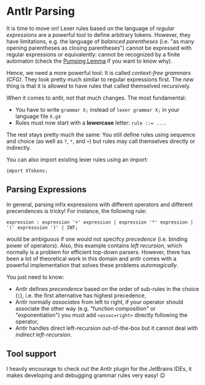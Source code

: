 # Antlr Parsing

It is time to move on! 
Lexer rules based on the language of _regular expressions_ are a powerful tool to define arbitrary tokens.
However, they have limitations, e.g. the language of _balanced parentheses_ (i.e. "as many opening parentheses as closing parentheses") cannot be expressed with regular expressions or equivalently: cannot be recognized by a finite automaton (check the [Pumping Lemma](https://en.wikipedia.org/wiki/Pumping_lemma_for_regular_languages) if you want to know why).

Hence, we need a more powerful tool: It is called _context-free grammars (CFG)_. 
They look pretty much similar to regular expressions first. 
The _new_ thing is that it is allowed to have rules that called themselved recursively.

When it comes to antlr, not that much changes. The most fundamental:

- You have to write `grammar X;` instead of `lexer grammar X;` in your language file `X.g4`
- Rules must now start with a **lowercase** letter: `rule ::= ...`.

The rest stays pretty much the same: You still define rules using sequence and choice (as well as `?`, `*`, and `+`)
but rules may call themselves directly or indirectly.

You can also import existing lexer rules using an import:
```
import XTokens;
```

## Parsing Expressions 

In general, parsing infix expressions with different operators and different precendences is tricky!
For instance, the following rule:
```
expression : expression '+' expression | expression '*' expression | '(' expresssion ')' | INT;
```
would be ambiguous if one would not specifcy _precedence_ (i.e. binding power of operators).
Also, this example contains _left recursion_, which normally is a problem for efficient top-down parsers.
However, there has been a lot of theoretical work in this domain and antlr comes with a powerful implementation
that solves these problems _automagically_.

You just need to know:

- Antlr defines _precendence_ based on the order of sub-rules in the choice (`|`), i.e. the first alternative has highest precedence,
- Antlr normally _associates_ from left to right, if your operator should associate the other way (e.g. "function composition" or "exponentiation") you must add `<assoc=right>` directly following the operator,
- Antlr handles direct left-recursion out-of-the-box but it cannot deal with _indirect left-recursion_.

## Tool support 

I heavily encourage to check out the Antlr plugin for the JetBrains IDEs, it makes developing and debugging grammar rules very easy! :wink:
